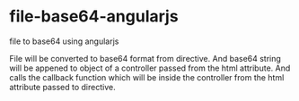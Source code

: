 # file-base64-angularjs
file to base64 using angularjs

File will be converted to base64 format from directive. 
And base64 string will be appened to object of a controller passed from the html attribute.
And calls the callback function which will be inside the controller from the html attribute passed to directive.
